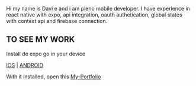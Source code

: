Hi my name is Davi e and i am pleno mobile developer. I have experience in react native with expo, api integration, oauth authetication, global states with context api and firebase connection.

## TO SEE MY WORK

Install de expo go in your device

[IOS](https://apps.apple.com/br/app/expo-go/id982107779) |
[ANDROID](https://play.google.com/store/apps/details?id=host.exp.exponent&hl=pt_BR&gl=US)

With it installed, open this [My-Portfolio](https://expo.dev/@dabisilvaab/myportfolio)
